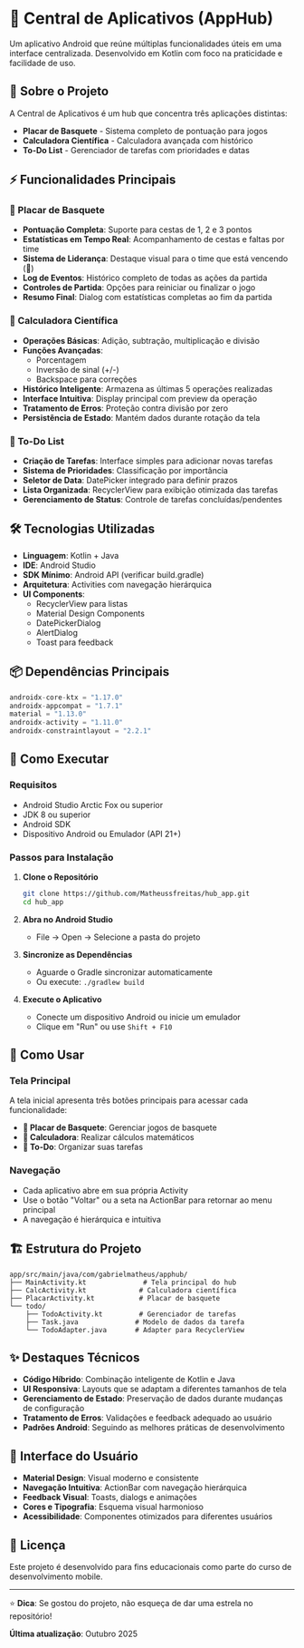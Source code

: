 # 📱 Central de Aplicativos (AppHub)

Um aplicativo Android que reúne múltiplas funcionalidades úteis em uma interface centralizada. Desenvolvido em Kotlin com foco na praticidade e facilidade de uso.

## 🎯 Sobre o Projeto

A Central de Aplicativos é um hub que concentra três aplicações distintas:
- **Placar de Basquete** - Sistema completo de pontuação para jogos
- **Calculadora Científica** - Calculadora avançada com histórico
- **To-Do List** - Gerenciador de tarefas com prioridades e datas

## ⚡ Funcionalidades Principais

### 🏀 Placar de Basquete
- **Pontuação Completa**: Suporte para cestas de 1, 2 e 3 pontos
- **Estatísticas em Tempo Real**: Acompanhamento de cestas e faltas por time
- **Sistema de Liderança**: Destaque visual para o time que está vencendo (👑)
- **Log de Eventos**: Histórico completo de todas as ações da partida
- **Controles de Partida**: Opções para reiniciar ou finalizar o jogo
- **Resumo Final**: Dialog com estatísticas completas ao fim da partida

### 🧮 Calculadora Científica
- **Operações Básicas**: Adição, subtração, multiplicação e divisão
- **Funções Avançadas**: 
  - Porcentagem
  - Inversão de sinal (+/-)
  - Backspace para correções
- **Histórico Inteligente**: Armazena as últimas 5 operações realizadas
- **Interface Intuitiva**: Display principal com preview da operação
- **Tratamento de Erros**: Proteção contra divisão por zero
- **Persistência de Estado**: Mantém dados durante rotação da tela

### 📝 To-Do List
- **Criação de Tarefas**: Interface simples para adicionar novas tarefas
- **Sistema de Prioridades**: Classificação por importância
- **Seletor de Data**: DatePicker integrado para definir prazos
- **Lista Organizada**: RecyclerView para exibição otimizada das tarefas
- **Gerenciamento de Status**: Controle de tarefas concluídas/pendentes

## 🛠️ Tecnologias Utilizadas

- **Linguagem**: Kotlin + Java
- **IDE**: Android Studio
- **SDK Mínimo**: Android API (verificar build.gradle)
- **Arquitetura**: Activities com navegação hierárquica
- **UI Components**: 
  - RecyclerView para listas
  - Material Design Components
  - DatePickerDialog
  - AlertDialog
  - Toast para feedback

## 📦 Dependências Principais

```gradle
androidx-core-ktx = "1.17.0"
androidx-appcompat = "1.7.1" 
material = "1.13.0"
androidx-activity = "1.11.0"
androidx-constraintlayout = "2.2.1"
```

## 🚀 Como Executar

### Requisitos
- Android Studio Arctic Fox ou superior
- JDK 8 ou superior
- Android SDK
- Dispositivo Android ou Emulador (API 21+)

### Passos para Instalação

1. **Clone o Repositório**
   ```bash
   git clone https://github.com/Matheussfreitas/hub_app.git
   cd hub_app
   ```

2. **Abra no Android Studio**
   - File → Open → Selecione a pasta do projeto

3. **Sincronize as Dependências**
   - Aguarde o Gradle sincronizar automaticamente
   - Ou execute: `./gradlew build`

4. **Execute o Aplicativo**
   - Conecte um dispositivo Android ou inicie um emulador
   - Clique em "Run" ou use `Shift + F10`

## 📱 Como Usar

### Tela Principal
A tela inicial apresenta três botões principais para acessar cada funcionalidade:

- **🏀 Placar de Basquete**: Gerenciar jogos de basquete
- **🧮 Calculadora**: Realizar cálculos matemáticos  
- **📝 To-Do**: Organizar suas tarefas

### Navegação
- Cada aplicativo abre em sua própria Activity
- Use o botão "Voltar" ou a seta na ActionBar para retornar ao menu principal
- A navegação é hierárquica e intuitiva

## 🏗️ Estrutura do Projeto

```
app/src/main/java/com/gabrielmatheus/apphub/
├── MainActivity.kt              # Tela principal do hub
├── CalcActivity.kt             # Calculadora científica
├── PlacarActivity.kt           # Placar de basquete
└── todo/
    ├── TodoActivity.kt         # Gerenciador de tarefas
    ├── Task.java              # Modelo de dados da tarefa
    └── TodoAdapter.java       # Adapter para RecyclerView
```

## ✨ Destaques Técnicos

- **Código Híbrido**: Combinação inteligente de Kotlin e Java
- **UI Responsiva**: Layouts que se adaptam a diferentes tamanhos de tela
- **Gerenciamento de Estado**: Preservação de dados durante mudanças de configuração
- **Tratamento de Erros**: Validações e feedback adequado ao usuário
- **Padrões Android**: Seguindo as melhores práticas de desenvolvimento

## 🎨 Interface do Usuário

- **Material Design**: Visual moderno e consistente
- **Navegação Intuitiva**: ActionBar com navegação hierárquica
- **Feedback Visual**: Toasts, dialogs e animações
- **Cores e Tipografia**: Esquema visual harmonioso
- **Acessibilidade**: Componentes otimizados para diferentes usuários

## 📄 Licença

Este projeto é desenvolvido para fins educacionais como parte do curso de desenvolvimento mobile.

---

⭐ **Dica**: Se gostou do projeto, não esqueça de dar uma estrela no repositório!

**Última atualização**: Outubro 2025
